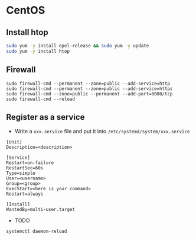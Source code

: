 # CentOS

## Install htop

```bash
sudo yum -y install epel-release && sudo yum -y update
sudo yum -y install htop
```

## Firewall

```
sudo firewall-cmd --permanent --zone=public --add-service=http
sudo firewall-cmd --permanent --zone=public --add-service=https
sudo firewall-cmd --zone=public --permanent --add-port=8080/tcp
sudo firewall-cmd --reload
```

## Register as a service

* Write a `xxx.service` file and put it into `/etc/systemd/system/xxx.service`

```
[Unit]
Description=<description>

[Service]
Restart=on-failure
RestartSec=60s
Type=simple
User=<username>
Group=<group>
ExecStart=<here is your command>
Restart=always

[Install]
WantedBy=multi-user.target
```

* TODO
```
systemctl daemon-reload
```

